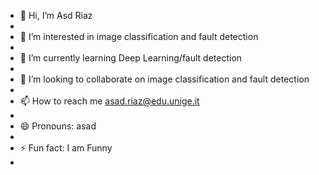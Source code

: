 - 👋 Hi, I’m Asd Riaz
- 
- 👀 I’m interested in image classification and fault detection
- 
- 🌱 I’m currently learning Deep Learning/fault detection
- 
- 💞️ I’m looking to collaborate on image classification and fault detection
- 
- 📫 How to reach me  asad.riaz@edu.unige.it
- 
- 😄 Pronouns: asad
- 
- ⚡ Fun fact: I am Funny
- 

<!---
asadriaz2999/asadriaz2999 is a ✨ special ✨ repository because its `README.md` (this file) appears on your GitHub profile.
You can click the Preview link to take a look at your changes.
--->
